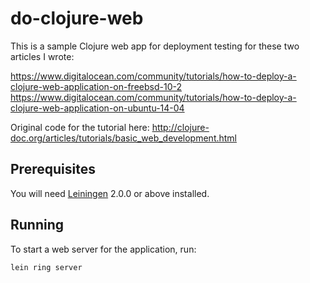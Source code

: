 # do-clojure-web

This is a sample Clojure web app for deployment testing for these two articles I wrote:

<https://www.digitalocean.com/community/tutorials/how-to-deploy-a-clojure-web-application-on-freebsd-10-2>
<https://www.digitalocean.com/community/tutorials/how-to-deploy-a-clojure-web-application-on-ubuntu-14-04>

Original code for the tutorial here: <http://clojure-doc.org/articles/tutorials/basic_web_development.html>

## Prerequisites

You will need [Leiningen][] 2.0.0 or above installed.

[leiningen]: https://github.com/technomancy/leiningen

## Running

To start a web server for the application, run:

    lein ring server
    
